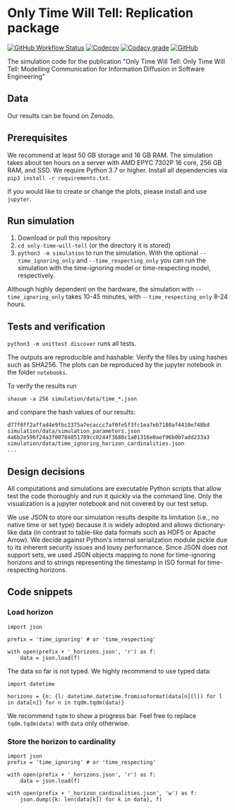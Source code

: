 # Only Time Will Tell: Replication package

[![GitHub Workflow Status](https://img.shields.io/github/workflow/status/michaeldorner/only-time-will-tell/CI)](https://github.com/michaeldorner/only-time-will-tell/actions)
[![Codecov](https://img.shields.io/codecov/c/github/michaeldorner/only-time-will-tell)](https://app.codecov.io/gh/michaeldorner/only-time-will-tell)
[![Codacy grade](https://img.shields.io/codacy/grade/bc4bb89d16074ad981365c00e6a8ed5c)](https://app.codacy.com/gh/michaeldorner/only-time-will-tell/dashboard)
[![GitHub](https://img.shields.io/github/license/michaeldorner/only-time-will-tell)](./LICENSE)

The simulation code for the publication "Only Time Will Tell: Only Time Will Tell: Modelling Communication for Information Diffusion in Software Engineering"


## Data

Our results can be found on Zenodo. 


## Prerequisites

We recommend at least 50 GB storage and 16 GB RAM. The simulation takes about ten hours on a server with AMD EPYC 7302P 16 core, 256 GB RAM, and SSD. 
We require Python 3.7 or higher. Install all dependencies via ```pip3 install -r requirements.txt```. 

If you would like to create or change the plots, please install and use `jupyter`.


## Run simulation

1. Download or pull this repository
2. `cd only-time-will-tell` (or the directory it is stored)
3. `python3 -m simulation` to run the simulation. With the optional ```--time_ignoring_only``` and ```--time_respecting_only``` you can run the simulation with the time-ignoring model or time-respecting model, respectively.

Although highly dependent on the hardware, the simulation with ```--time_ignoring_only``` takes 10-45 minutes, with ```--time_respecting_only``` 8-24 hours. 


## Tests and verification

`python3 -m unittest discover` runs all tests. 

The outputs are reproducible and hashable: Verify the files by using hashes such as SHA256. The plots can be reproduced by the jupyter notebook in the folder `notebooks`. 

To verify the results run

```
shasum -a 256 simulation/data/time_*.json                      
```
and compare the hash values of our results:

```
d77f8ff2affad4e9fbc2375a7ecaccc7af0fe5f3fc1ea7eb7180af4410e748bd  simulation/data/simulation_parameters.json
4a6b2e596f24a3f00784851789cc0244f3688c1a01316e0aef96b0b7add233a3  simulation/data/time_ignoring_horizon_cardinalities.json
...
```



## Design decisions

All computations and simulations are executable Python scripts that allow test the code thoroughly and run it quickly via the command line. Only the visualization is a jupyter notebook and not covered by our test setup.

We use JSON to store our simulation results despite its limitation (i.e., no native time or set type) because it is widely adopted and allows dictionary-like data (in contrast to table-like data formats such as HDF5 or Apache Arrow). We decide against Python's internal serialization module pickle due to its inherent security issues and lousy performance. Since JSON does not support sets, we used JSON objects mapping to none for time-ignoring horizons and to strings representing the timestamp in ISO format for time-respecting horizons.


## Code snippets

### Load horizon

```
import json

prefix = 'time_ignoring' # or 'time_respecting' 

with open(prefix + '_horizons.json', 'r') as f:
    data = json.load(f)
```

The data so far is not typed. We highly recommend to use typed data:

```
import datetime

horizons = {n: {l: datetime.datetime.fromisoformat(data[n][l]) for l in data[n]} for n in tqdm.tqdm(data)}
```
We recommend `tqdm` to show a progress bar. Feel free to replace `tqdm.tqdm(data)` with `data` only otherwise.  

### Store the horizon to cardinality

```
import json
prefix = 'time_ignoring' # or 'time_respecting' 

with open(prefix + '_horizons.json', 'r') as f:
    data = json.load(f)
  
with open(prefix + '_horizon_cardinalities.json', 'w') as f:
    json.dump({k: len(data[k]) for k in data}, f)
```

